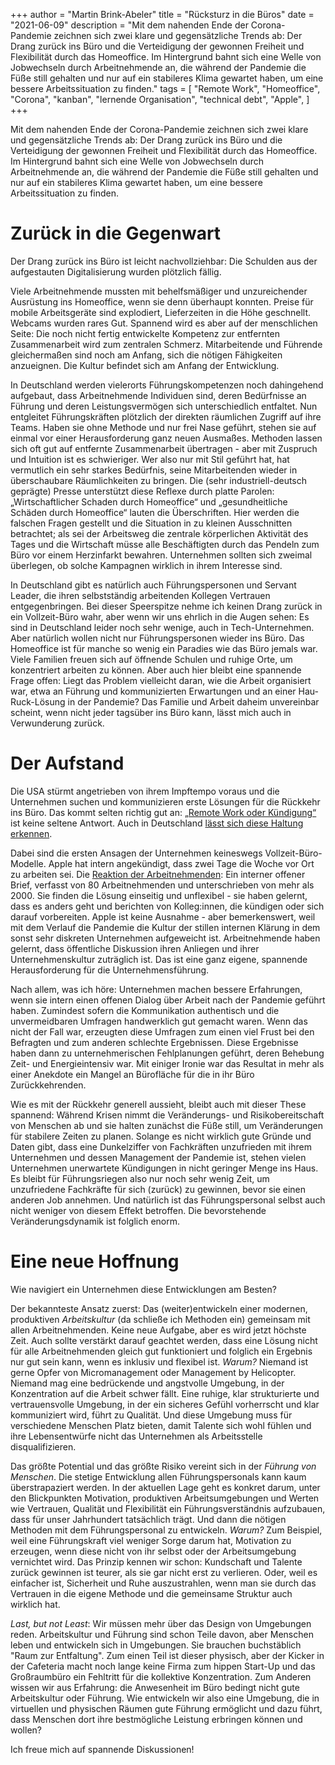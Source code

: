 +++
author = "Martin Brink-Abeler"
title = "Rücksturz in die Büros"
date = "2021-06-09"
description = "Mit dem nahenden Ende der Corona-Pandemie zeichnen sich zwei klare und gegensätzliche Trends ab: Der Drang zurück ins Büro und die Verteidigung der gewonnen Freiheit und Flexibilität durch das Homeoffice. Im Hintergrund bahnt sich eine Welle von Jobwechseln durch Arbeitnehmende an, die während der Pandemie die Füße still gehalten und nur auf ein stabileres Klima gewartet haben, um eine bessere Arbeitssituation zu finden."
tags = [
"Remote Work", "Homeoffice", "Corona", "kanban", "lernende Organisation", "technical debt", "Apple",
]
+++

Mit dem nahenden Ende der Corona-Pandemie zeichnen sich zwei klare und gegensätzliche Trends ab: Der Drang zurück ins Büro und die Verteidigung der gewonnen Freiheit und Flexibilität durch das Homeoffice. Im Hintergrund bahnt sich eine Welle von Jobwechseln durch Arbeitnehmende an, die während der Pandemie die Füße still gehalten und nur auf ein stabileres Klima gewartet haben, um eine bessere Arbeitssituation zu finden.

<!--more-->

# Zurück in die Gegenwart
Der Drang zurück ins Büro ist leicht nachvollziehbar: Die Schulden aus der aufgestauten Digitalisierung wurden plötzlich fällig.

Viele Arbeitnehmende mussten mit behelfsmäßiger und unzureichender Ausrüstung ins Homeoffice, wenn sie denn überhaupt konnten. Preise für mobile Arbeitsgeräte sind explodiert, Lieferzeiten in die Höhe geschnellt. Webcams wurden rares Gut.
Spannend wird es aber auf der menschlichen Seite: Die noch nicht fertig entwickelte Kompetenz zur entfernten Zusammenarbeit wird zum zentralen Schmerz. Mitarbeitende und Führende gleichermaßen sind noch am Anfang, sich die nötigen Fähigkeiten anzueignen. Die Kultur befindet sich am Anfang der Entwicklung.

In Deutschland werden vielerorts Führungskompetenzen noch dahingehend aufgebaut, dass Arbeitnehmende Individuen sind, deren Bedürfnisse an Führung und deren Leistungsvermögen sich unterschiedlich entfaltet. Nun entgleitet Führungskräften plötzlich der direkten räumlichen Zugriff auf ihre Teams. Haben sie ohne Methode und nur frei Nase geführt, stehen sie auf einmal vor einer Herausforderung ganz neuen Ausmaßes. Methoden lassen sich oft gut auf entfernte Zusammenarbeit übertragen - aber mit Zuspruch und Intuition ist es schwieriger. Wer also nur mit Stil geführt hat, hat vermutlich ein sehr starkes Bedürfnis, seine Mitarbeitenden wieder in überschaubare Räumlichkeiten zu bringen. Die (sehr industriell-deutsch geprägte) Presse unterstützt diese Reflexe durch platte Parolen: „Wirtschaftlicher Schaden durch Homeoffice“ und „gesundheitliche Schäden durch Homeoffice“ lauten die Überschriften. Hier werden die falschen Fragen gestellt und die Situation in zu kleinen Ausschnitten betrachtet; als sei der Arbeitsweg die zentrale körperlichen Aktivität des Tages und die Wirtschaft müsse alle Beschäftigten durch das Pendeln zum Büro vor einem Herzinfarkt bewahren. Unternehmen sollten sich zweimal überlegen, ob solche Kampagnen wirklich in ihrem Interesse sind.

In Deutschland gibt es natürlich auch Führungspersonen und Servant Leader, die ihren selbstständig arbeitenden Kollegen Vertrauen entgegenbringen. Bei dieser Speerspitze nehme ich keinen Drang zurück in ein Vollzeit-Büro wahr, aber wenn wir uns ehrlich in die Augen sehen: Es sind in Deutschland leider noch sehr wenige, auch in Tech-Unternehmen.
Aber natürlich wollen nicht nur Führungspersonen wieder ins Büro. Das Homeoffice ist für manche so wenig ein Paradies wie das Büro jemals war. Viele Familien freuen sich auf öffnende Schulen und ruhige Orte, um konzentriert arbeiten zu können. Aber auch hier bleibt eine spannende Frage offen: Liegt das Problem vielleicht daran, wie die Arbeit organisiert war, etwa an Führung und kommunizierten Erwartungen und an einer Hau-Ruck-Lösung in der Pandemie?
Das Familie und Arbeit daheim unvereinbar scheint, wenn nicht jeder tagsüber ins Büro kann, lässt mich auch in Verwunderung zurück.

# Der Aufstand

Die USA stürmt angetrieben von ihrem Impftempo voraus und die Unternehmen suchen und kommunizieren erste Lösungen für die Rückkehr ins Büro. Das kommt selten richtig gut an: [„Remote Work oder Kündigung“](https://www.bcg.com/de-de/publications/2020/valuable-productivity-gains-covid-19) ist keine seltene Antwort. Auch in Deutschland [lässt sich diese Haltung erkennen](https://www.tagesschau.de/newsticker/liveblog-coronavirus-pandemie-101.html#Bitkom-Umfrage-Kaum-jemand-will-wieder-in-ein-Grossraumbuero).

Dabei sind die ersten Ansagen der Unternehmen keineswegs Vollzeit-Büro-Modelle. Apple hat intern angekündigt, dass zwei Tage die Woche vor Ort zu arbeiten sei. Die [Reaktion der Arbeitnehmenden](https://www.theverge.com/2021/6/4/22491629/apple-employees-push-back-return-office-internal-letter-tim-cook): Ein interner offener Brief, verfasst von 80 Arbeitnehmenden und unterschrieben von mehr als 2000. Sie finden die Lösung einseitig und unflexibel - sie haben gelernt, dass es anders geht und berichten von Kolleg:innen, die kündigen oder sich darauf vorbereiten.
Apple ist keine Ausnahme - aber bemerkenswert, weil mit dem Verlauf die Pandemie die Kultur der stillen internen Klärung in dem sonst sehr diskreten Unternehmen aufgeweicht ist. Arbeitnehmende haben gelernt, dass öffentliche Diskussion ihren Anliegen und ihrer Unternehmenskultur zuträglich ist. Das ist eine ganz eigene, spannende Herausforderung für die Unternehmensführung.

Nach allem, was ich höre: Unternehmen machen bessere Erfahrungen, wenn sie intern einen offenen Dialog über Arbeit nach der Pandemie geführt haben. Zumindest sofern die Kommunikation authentisch und die unvermeidbaren Umfragen handwerklich gut gemacht waren. Wenn das nicht der Fall war, erzeugten diese Umfragen zum einen viel Frust bei den Befragten und zum anderen schlechte Ergebnissen. Diese Ergebnisse haben dann zu unternehmerischen Fehlplanungen geführt, deren Behebung Zeit- und Energieintensiv war. Mit einiger Ironie war das Resultat in mehr als einer Anekdote ein Mangel an Bürofläche für die in ihr Büro Zurückkehrenden. 

Wie es mit der Rückkehr generell aussieht, bleibt auch mit dieser These spannend: Während Krisen nimmt die Veränderungs- und Risikobereitschaft von Menschen ab und sie halten zunächst die Füße still, um Veränderungen für stabilere Zeiten zu planen. Solange es nicht wirklich gute Gründe und Daten gibt, dass eine Dunkelziffer von Fachkräften unzufrieden mit ihrem Unternehmen und dessen Management der Pandemie ist, stehen vielen Unternehmen unerwartete Kündigungen in nicht geringer Menge ins Haus. Es bleibt für Führungsriegen also nur noch sehr wenig Zeit, um unzufriedene Fachkräfte für sich (zurück) zu gewinnen, bevor sie einen anderen Job annehmen. Und natürlich ist das Führungspersonal selbst auch nicht weniger von diesem Effekt betroffen. Die bevorstehende Veränderungsdynamik ist folglich enorm.

# Eine neue Hoffnung

Wie navigiert ein Unternehmen diese Entwicklungen am Besten?

Der bekannteste Ansatz zuerst: Das (weiter)entwickeln einer modernen, produktiven *Arbeitskultur* (da schließe ich Methoden ein) gemeinsam mit allen Arbeitnehmenden. Keine neue Aufgabe, aber es wird jetzt höchste Zeit. Auch sollte verstärkt darauf geachtet werden, dass eine Lösung nicht für alle Arbeitnehmenden gleich gut funktioniert und folglich ein Ergebnis nur gut sein kann, wenn es inklusiv und flexibel ist.
*Warum?* Niemand ist gerne Opfer von Micromanagement oder Management by Helicopter. Niemand mag eine bedrückende und angstvolle Umgebung, in der Konzentration auf die Arbeit schwer fällt. Eine ruhige, klar strukturierte und vertrauensvolle Umgebung, in der ein sicheres Gefühl vorherrscht und klar kommuniziert wird, führt zu Qualität. Und diese Umgebung muss für verschiedene Menschen Platz bieten, damit Talente sich wohl fühlen und ihre Lebensentwürfe nicht das Unternehmen als Arbeitsstelle disqualifizieren.

Das größte Potential und das größte Risiko vereint sich in der *Führung von Menschen*. Die stetige Entwicklung allen Führungspersonals kann kaum überstrapaziert werden. In der aktuellen Lage geht es konkret darum, unter den Blickpunkten Motivation, produktiven Arbeitsumgebungen und Werten wie Vertrauen, Qualität und Flexibilität ein Führungsverständnis aufzubauen, dass für unser Jahrhundert tatsächlich trägt. Und dann die nötigen Methoden mit dem Führungspersonal zu entwickeln.
*Warum?* Zum Beispiel, weil eine Führungskraft viel weniger Sorge darum hat, Motivation zu erzeugen, wenn diese nicht von ihr selbst oder der Arbeitsumgebung vernichtet wird. Das Prinzip kennen wir schon: Kundschaft und Talente zurück gewinnen ist teurer, als sie gar nicht erst zu verlieren. Oder, weil es einfacher ist, Sicherheit und Ruhe auszustrahlen, wenn man sie durch das Vertrauen in die eigene Methode und die gemeinsame Struktur auch wirklich hat.

*Last, but not Least*: Wir müssen mehr über das Design von Umgebungen reden. Arbeitskultur und Führung sind schon Teile davon, aber Menschen leben und entwickeln sich in Umgebungen. Sie brauchen buchstäblich "Raum zur Entfaltung". Zum einen Teil ist dieser physisch, aber der Kicker in der Cafeteria macht noch lange keine Firma zum hippen Start-Up und das Großraumbüro ein Fehltritt für die kollektive Konzentration. Zum Anderen wissen wir aus Erfahrung: die Anwesenheit im Büro bedingt nicht gute Arbeitskultur oder Führung. Wie entwickeln wir also eine Umgebung, die in virtuellen und physischen Räumen gute Führung ermöglicht und dazu führt, dass Menschen dort ihre bestmögliche Leistung erbringen können und wollen?

Ich freue mich auf spannende Diskussionen!

